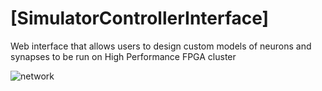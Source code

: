 # [SimulatorControllerInterface]
Web interface that allows users to design custom models of neurons and synapses to be run on High Performance FPGA cluster

![network](https://user-images.githubusercontent.com/13660762/27862460-231e8ac6-617d-11e7-8a77-930854abcfb0.png)
